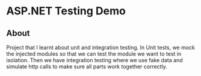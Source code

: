 # ASP.NET Testing Demo

## About
Project that I learnt about unit and integration testing. In Unit tests, we mock the injected modules so that we can test the module we want to test in isolation. Then we have integration testing where we use fake data and simulate http calls to make sure all parts work together correctly.